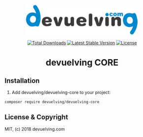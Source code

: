 <p align="center">
<img src="devuelving.png"  height="100">
</p>

<p align="center">
<a href="https://packagist.org/packages/devuelving/devuelving-core"><img src="https://poser.pugx.org/devuelving/devuelving-core/d/total.svg" alt="Total Downloads"></a>
<a href="https://packagist.org/packages/devuelving/devuelving-core"><img src="https://poser.pugx.org/devuelving/devuelving-core/v/stable.svg" alt="Latest Stable Version"></a>
<a href="https://packagist.org/packages/devuelving/devuelving-core"><img src="https://poser.pugx.org/devuelving/devuelving-core/license.svg" alt="License"></a>
</p>

<h1 align="center">devuelving CORE</h1>

## Installation

1) Add devuelving/devuelving-core to your project:

```bash
composer require devuelving/devuelving-core
```

## License & Copyright

MIT, (c) 2018 devuelving.com